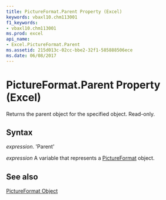 ```yaml
---
title: PictureFormat.Parent Property (Excel)
keywords: vbaxl10.chm113001
f1_keywords:
- vbaxl10.chm113001
ms.prod: excel
api_name:
- Excel.PictureFormat.Parent
ms.assetid: 215d013c-02cc-bbe2-32f1-585888506ece
ms.date: 06/08/2017
---
```



# PictureFormat.Parent Property (Excel)

Returns the parent object for the specified object. Read-only.


## Syntax

 _expression_. 'Parent'

 _expression_ A variable that represents a [PictureFormat](./Excel.PictureFormat.md) object.


## See also


[PictureFormat Object](Excel.PictureFormat.md)

